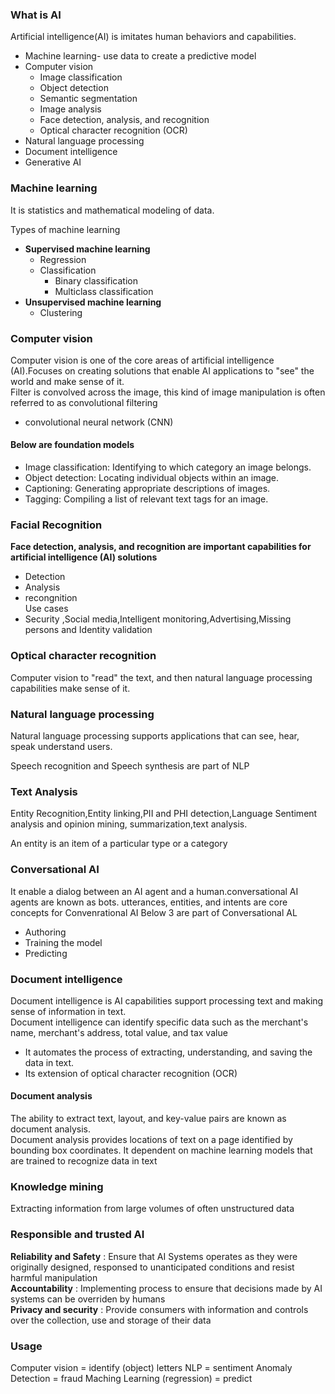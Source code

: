 ### What is AI
Artificial intelligence(AI) is imitates human behaviors and capabilities.  
* Machine learning-  use data to create a predictive model 
* Computer vision
  * Image classification
  * Object detection
  * Semantic segmentation
  * Image analysis
  * Face detection, analysis, and recognition
  * Optical character recognition (OCR)
* Natural language processing
* Document intelligence
* Generative AI

### Machine learning
It is statistics and mathematical modeling of data.

Types of machine learning
* **Supervised machine learning**
  * Regression
  * Classification
     * Binary classification
     * Multiclass classification
* **Unsupervised machine learning**
  *  Clustering
 
### Computer vision
Computer vision is one of the core areas of artificial intelligence (AI).Focuses on creating solutions that enable AI applications to "see" the world and make sense of it.  
Filter is convolved across the image, this kind of image manipulation is often referred to as convolutional filtering
* convolutional neural network (CNN)  
#### Below are foundation models
* Image classification: Identifying to which category an image belongs.
* Object detection: Locating individual objects within an image.
* Captioning: Generating appropriate descriptions of images.
* Tagging: Compiling a list of relevant text tags for an image.

### Facial Recognition

 **Face detection, analysis, and recognition are important capabilities for artificial intelligence (AI) solutions**
 * Detection
 * Analysis
 * recongnition  
 Use cases
 * Security ,Social media,Intelligent monitoring,Advertising,Missing persons and Identity validation  
### Optical character recognition
Computer vision to "read" the text, and then natural language processing capabilities make sense of it.

### Natural language processing
Natural language processing supports applications that can see, hear, speak understand users.  

Speech recognition and Speech synthesis are part  of NLP

### Text Analysis
Entity Recognition,Entity linking,PII and PHI detection,Language Sentiment analysis and opinion mining,
summarization,text analysis.

An entity is an item of a particular type or a category

### Conversational AI 
It enable a dialog between an AI agent and a human.conversational AI agents are known as bots. utterances, entities, and intents are core concepts for Convenrational AI
Below 3 are part of Conversational AL
* Authoring
* Training the model
* Predicting

### Document intelligence
Document intelligence is AI capabilities  support processing text and making sense of information in text.      
Document intelligence can identify specific data such as the merchant's name, merchant's address, total value, and tax value
* It automates the process of extracting, understanding, and saving the data in text.
* Its extension of optical character recognition (OCR)
#### Document analysis
The ability to extract text, layout, and key-value pairs are known as document analysis.    
Document analysis provides locations of text on a page identified by bounding box coordinates.
It dependent on machine learning models that are trained to recognize data in text


### Knowledge mining
Extracting information from large volumes of often unstructured data

### Responsible and trusted AI 

**Reliability and Safety** : Ensure that AI Systems operates as they were originally designed, responsed to unanticipated conditions and resist harmful manipulation   
**Accountability**  : Implementing process to ensure that decisions made by AI systems can be overriden by humans  
**Privacy and security** : Provide consumers with information and controls over the collection, use and storage of their data 

### Usage
Computer vision = identify (object) letters
NLP = sentiment
Anomaly Detection = fraud
Maching Learning (regression) = predict



